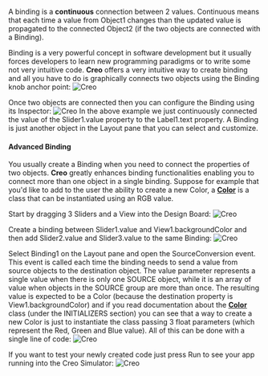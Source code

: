 A binding is a **continuous** connection between 2 values. Continuous means that each time a value from Object1 changes than the updated value is propagated to the connected Object2 (if the two objects are connected with a Binding).


Binding is a very powerful concept in software development but it usually forces developers to learn new programming paradigms or to write some not very intuitive code. **Creo** offers a very intuitive way to create binding and all you have to do is graphically connects two objects using the Binding knob anchor point:
![Creo](images/bindings-1.png)

Once two objects are connected then you can configure the Binding using its Inspector:
![Creo](images/bindings-2.png)
In the above example we just continuously connected the value of the Slider1.value property to the Label1.text property. A Binding is just another object in the Layout pane that you can select and customize.

#### Advanced Binding
You usually create a Binding when you need to connect the properties of two objects. **Creo** greatly enhances binding functionalities enabling you to connect more than one object in a single binding. Suppose for example that you'd like to add to the user the ability to create a new Color, a **[Color](../classes/Color.html)** is a class that can be instantiated using an RGB value.


Start by dragging 3 Sliders and a View into the Design Board:
![Creo](images/bindings-3.png)

Create a binding between Slider1.value and View1.backgroundColor and then add Slider2.value and Slider3.value to the same Binding:
![Creo](images/bindings-4.png)

Select Binding1 on the Layout pane and open the SourceConversion event. This event is called each time the binding needs to send a value from source objects to the destination object. The value parameter represents a single value when there is only one SOURCE object, while it is an array of value when objects in the SOURCE group are more than once.
The resulting value is expected to be a Color (because the destination property is View1.backgroundColor) and if you read documentation about the **[Color](../classes/Color.html)** class (under the INITIALIZERS section) you can see that a way to create a new Color is just to instantiate the class passing 3 float parameters (which represent the Red, Green and Blue value). All of this can be done with a single line of code:
![Creo](images/bindings-5.png)

If you want to test your newly created code just press Run to see your app running into the Creo Simulator:
![Creo](images/bindings-6.png)

